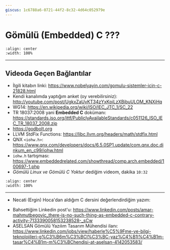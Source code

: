 ```yaml
---
giscus: 1c6788a6-0721-44f2-8c32-4d64c052979e
---
```


# Gömülü (Embedded) C ???

```{youtube} 6U1jNb_Y8E4
:align: center
:width: 100%
```

---

## Videoda Geçen Bağlantılar

- İlgili kitabın linki:
  <https://www.nobelyayin.com/gomulu-sistemler-icin-c-21828.html>
- Kendi kanalımda yaptığım anket (oy verebilirsiniz):
  <http://youtube.com/post/UgkxZaUvKT34zYxKpiLzXBibuULOM_KNXiHq>
- WG14:
  <https://en.wikipedia.org/wiki/ISO/IEC_JTC_1/SC_22>
- TR 18037:2008 yani **Embedded C** dokümanı:
  <https://standards.iso.org/ittf/PubliclyAvailableStandards/c051126_ISO_IEC_TR_18037_2008.zip>
- <https://godbolt.org>
- LLVM StdFix Functions: <https://libc.llvm.org/headers/math/stdfix.html>
- QNX `<iohw.h>`:
  <https://www.qnx.com/developers/docs/6.5.0SP1.update/com.qnx.doc.dinkum_en_c99/iohw.html>
- `iohw.h` tartışması:
  <https://www.embeddedrelated.com/showthread/comp.arch.embedded/100697-1.php>
- *Gömülü Linux ve Gömülü C Yoktur* dediğim videom, dakika `10:32`

```{youtube} Nv5_U1VWXlk
:align: center
:width: 100%
```

---

- Necati (Ergin) Hoca'dan aldığım C dersini değerlendirdiğim yazım:

[](../c/220-saatlik-c-kursu-alinir-mi.md)

- Bahsettiğim Linkedin post'u:
  <https://www.linkedin.com/posts/amar-mahmutbegovic_there-is-no-such-thing-as-embedded-c-contrary-activity-7133390058153238528-_sCw>
- ASELSAN Gömülü Yazılım Tasarım Mühendisi ilanı:
  <https://www.linkedin.com/jobs/view/haberle%C5%9Fme-ve-bilgi-teknolojileri-g%C3%B6m%C3%BCl%C3%BC-yaz%C4%B1l%C4%B1m-tasar%C4%B1m-m%C3%BChendisi-at-aselsan-4142053583/>
